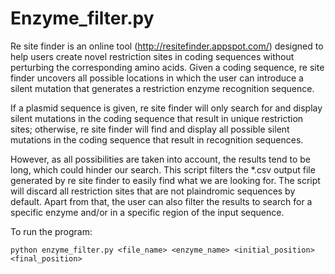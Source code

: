 # Enzyme_filter.py 
Re site finder is an online tool (http://resitefinder.appspot.com/) designed to help users create novel restriction sites in coding sequences without perturbing the corresponding amino acids. Given a coding sequence, re site finder uncovers all possible locations in which the user can introduce a silent mutation that generates a restriction enzyme recognition sequence. 

If a plasmid sequence is given, re site finder will only search for and display silent mutations in the coding sequence that result in unique restriction sites; otherwise, re site finder will find and display all possible silent mutations in the coding sequence that result in recognition sequences. 

However, as all possibilities are taken into account, the results tend to be long, which could hinder our search. This script filters the *.csv output file generated by re site finder to easily find what we are looking for. The script will discard all restriction sites that are not plaindromic sequences by default. Apart from that, the user can also filter the results to search for a specific enzyme and/or in a specific region of the input sequence.

To run the program:

    python enzyme_filter.py <file_name> <enzyme_name> <initial_position> <final_position>
    
